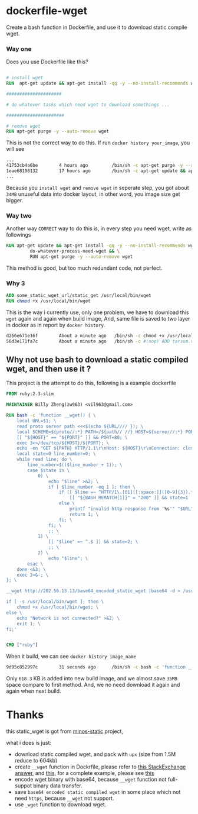 # dockerfile-wget
Create a bash function in Dockerfile, and use it to download static compile wget.

### Way one
Does you use Dockerfile like this?

```Dockerfile

# install wget
RUN  apt-get update && apt-get install -qq -y --no-install-recommends wget && rm -rf /var/lib/apt/lists/*

#####################

# do whatever tasks which need wget to download somethings ...

######################

# remove wget
RUN apt-get purge -y --auto-remove wget

```

This is not the correct way to do this.
If run ``docker history your_image``, you will see

```sh
...
41753cb4a6be        4 hours ago         /bin/sh -c apt-get purge -y --auto-remove ...   445 kB              
1eae68198132        17 hours ago        /bin/sh -c apt-get update && apt-get insta...   34.4 MB
...
```

Because you `install wget` and `remove wget` in seperate step, you got about `34MB` unuseful data
into docker layout, in other word, you image size get bigger.

### Way two

Another way ``CORRECT`` way to do this is, in every step you need wget, write as followings

```dockerfile
RUN apt-get update && apt-get install -qq -y --no-install-recommends wget && rm -rf /var/lib/apt/lists/* && \
         do-whatever-process-need-wget && \
         RUN apt-get purge -y --auto-remove wget
```

This method is good, but too much redundant code, not perfect.

### Why 3

```dockerfile
ADD some_static_wget_url/static_get /usr/local/bin/wget
RUN chmod +x /usr/local/bin/wget
```

This is the way i currently use, only one problem, we have to download this `wget` again and again
when build image, And, same file is saved to two layer in docker as in report by `docker history`.

```sh
d266e671e16f        About a minute ago   /bin/sh -c chmod +x /usr/local/bin/wget         618 kB              
56d3e171fa7c        About a minute ago   /bin/sh -c #(nop) ADD tarsum.v1+sha256:e32...   618 kB
```

## Why not use bash to download a static compiled wget, and then use it ?

This project is the attempt to do this, following is a example dockerfile


```dockerfile
FROM ruby:2.3-slim

MAINTAINER Billy Zheng(zw963) <vil963@gmail.com>

RUN bash -c 'function __wget() { \
    local URL=$1; \
    read proto server path <<<$(echo ${URL//// }); \
    local SCHEME=${proto//:*} PATH=/${path// //} HOST=${server//:*} PORT=${server//*:}; \
    [[ "${HOST}" == "${PORT}" ]] && PORT=80; \
    exec 3<>/dev/tcp/${HOST}/${PORT}; \
    echo -en "GET ${PATH} HTTP/1.1\r\nHost: ${HOST}\r\nConnection: close\r\n\r\n" >&3; \
    local state=0 line_number=0; \
    while read line; do \
        line_number=$(($line_number + 1)); \
        case $state in \
            0) \
                echo "$line" >&2; \
                if [ $line_number -eq 1 ]; then \
                    if [[ $line =~ ^HTTP/1\.[01][[:space:]]([0-9]{3}).*$ ]]; then \
                        [[ "${BASH_REMATCH[1]}" = "200" ]] && state=1 || return 1; \
                    else \
                        printf "invalid http response from '%s'" "$URL" >&2; \
                        return 1; \
                    fi; \
                fi; \
                ;; \
            1) \
                [[ "$line" =~ ^.$ ]] && state=2; \
                ;; \
            2) \
                echo "$line"; \
        esac \
    done <&3; \
    exec 3>&-; \
}; \

__wget http://202.56.13.13/base64_encoded_static_wget |base64 -d > /usr/local/bin/wget; \

if [ -s /usr/local/bin/wget ]; then \
    chmod +x /usr/local/bin/wget; \
else \
    echo "Network is not connected?" >&2; \
    exit 1; \
fi;'


CMD ["ruby"]
```

When it build, we can see ``docker history image_name``

```sh
9d95c852997c        31 seconds ago      /bin/sh -c bash -c 'function __wget() {     l   618.3 kB 
```

Only `618.3` KB is added into new build image, and we almost save ``35MB`` space compare to first method.
And, we no need download it again and again when next build.

# Thanks

this static_wget is got from [minos-static](https://github.com/minos-org/minos-static) project,

what i does is just:

- download static compiled wget, and pack with ``upx`` (size from 1.5M reduce to 604kb)
- create ``__wget`` function in Dockrfile, please refer to [this StackExchange answer](https://unix.stackexchange.com/a/83927/148127), and [this](https://unix.stackexchange.com/a/365365/148127), for a complete example, please see [this](https://github.com/zw963/dockerfile-wget/blob/master/__wget)
- encode wget binary with base64, because ``__wget`` function not full-suppot binary data transfer.
- save `base64 encoded static compiled wget` in some place which not need `https`, because ``__wget`` not support.
- use ``_wget`` function to download wget.

















